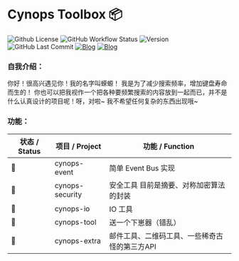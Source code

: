 # Cynops Toolbox 📦



![Github License](https://img.shields.io/github/license/hanbings/cynops?style=for-the-badge) ![GitHub Workflow Status](https://img.shields.io/github/workflow/status/hanbings/cynops/main?style=for-the-badge) ![Version](https://img.shields.io/badge/version-java11-orange?style=for-the-badge) ![GitHub Last Commit](https://img.shields.io/github/last-commit/hanbings/cynops?style=for-the-badge)  [![Blog](https://img.shields.io/badge/website-cynops-lightgrey.svg?style=for-the-badge)](https://cynops.tech) [![Blog](https://img.shields.io/badge/blog-@hanbings-blue.svg?style=for-the-badge)](https://blog.hanbings.io)

### 自我介绍：

你好！很高兴遇见你！我的名字叫蝾螈！
我是为了减少搜索频率，增加键盘寿命而生的！
你也可以把我视作一个把各种要频繁搜索的内容放到一起而已，并不是什么认真设计的项目呢！呀，对啦~ 我不希望任何复杂的东西出现哦~



### 功能：

| 状态 / Status | 项目 / Project  | 功能 / Function                               |
| ------------- | --------------- | --------------------------------------------- |
| 🍻             | cynops-event    | 简单 Event Bus 实现                           |
| 🚧             | cynops-security | 安全工具 目前是摘要、对称加密算法的封装       |
| 🚧             | cynops-io       | IO 工具                                       |
| 🚧             | cynops-tool     | 送一个下崽器（错乱）                          |
| 🚧             | cynops-extra    | 邮件工具、二维码工具、一些稀奇古怪的第三方API |



